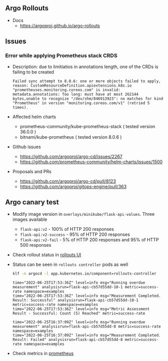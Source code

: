 
## Argo Rollouts

- Docs
  - https://argoproj.github.io/argo-rollouts

## Issues

### Error while applying Prometheus stack CRDS

- Description: due to limitiatios in annotations length, one of the CRDs is failing to be created
  ```
  Failed sync attempt to 8.0.6: one or more objects failed to apply, reason: CustomResourceDefinition.apiextensions.k8s.io "prometheuses.monitoring.coreos.com" is invalid: metadata.annotations: Too long: must have at most 262144 bytes,unable to recognize "/dev/shm/846913923": no matches for kind "Prometheus" in version "monitoring.coreos.com/v1" (retried 5 times).
  ```

- Affected helm charts

  - prometheus-community/kube-prometheus-stack ( tested version 36.0.0 )
  - bitnami/kube-prometheus ( tested version 8.0.6 )

- Github issues
  - https://github.com/argoproj/argo-cd/issues/2267
  - https://github.com/prometheus-community/helm-charts/issues/1500

- Proposals and PRs
  - https://github.com/argoproj/argo-cd/pull/8123
  - https://github.com/argoproj/gitops-engine/pull/363


## Argo canary test

- Modify image version in `overlays/minikube/flask-api-values`. Three images available
  - `flask-api:v2` - 100% of HTTP 200 responses
  - `flask-api:v2-success` - 95% of HTTP 200 responses
  - `flask-api:v2-fail` - 5% of HTTP 200 responses and 95% of HTTP 500 responses

- Check rollout status in [rollouts UI](http://argo-rollouts.minikube.cloud/rollout/flask-api)

- Status can be seen in `rollouts controller` pods as well
  ```bash
  klf -n argocd -l app.kubernetes.io/component=rollouts-controller
  ```
  ```
  time="2022-06-25T17:53:36Z" level=info msg="Running overdue measurement" analysisrun=flask-api-cb57d55dd-10-1 metric=success-rate namespace=examples
  time="2022-06-25T17:53:36Z" level=info msg="Measurement Completed. Result: Successful" analysisrun=flask-api-cb57d55dd-10-1 metric=success-rate namespace=examples
  time="2022-06-25T17:53:36Z" level=info msg="Metric Assessment Result - Successful: Count (5) Reached" metric=success-rate
  ```
  ```
  time="2022-06-25T16:37:09Z" level=info msg="Running overdue measurement" analysisrun=flask-api-cb57d55dd-8 metric=success-rate namespace=examples
  time="2022-06-25T16:37:09Z" level=info msg="Measurement Completed. Result: Failed" analysisrun=flask-api-cb57d55dd-8 metric=success-rate namespace=examples
  ```

- Check metrics in [prometheus](http://prometheus.minikube.cloud/graph?g0.expr=(%20sum(irate(api_requests_latency_by_status_sum%7Bservice%3D%22flask-api-canary%22%2Cstatus%3D%22200%22%7D%5B5m%5D))%20%2F%20sum(irate(api_requests_latency_by_status_sum%7Bservice%3D%22flask-api-canary%22%7D%5B5m%5D))%20)%20*%20100&g0.tab=1&g0.stacked=0&g0.show_exemplars=0&g0.range_input=1h)
